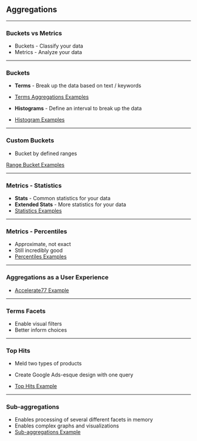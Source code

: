 ## Aggregations

---

### Buckets vs Metrics

* Buckets - Classify your data
* Metrics - Analyze your data

---

### Buckets

* **Terms** - Break up the data based on text / keywords
* [Terms Aggregations Examples](sense://aggregations.sense)

* **Histograms** - Define an interval to break up the data
* [Histogram Examples](sense://aggregations.sense#L115)

---

### Custom Buckets

* Bucket by defined ranges

[Range Bucket Examples](sense://aggregations.sense#L88)

---

### Metrics - Statistics

* **Stats** - Common statistics for your data
* **Extended Stats** - More statistics for your data
* [Statistics Examples](sense://aggregations.sense#L24)

---

### Metrics - Percentiles

* Approximate, not exact
* Still incredibly good
* [Percentiles Examples](sense://aggregations.sense#L48)

---

### Aggregations as a User Experience

* [Accelerate77 Example](http://accelerate77.spantree.net)

---

### Terms Facets

* Enable visual filters
* Better inform choices

---

### Top Hits

* Meld two types of products
* Create Google Ads-esque design with one query

* [Top Hits Example](sense://aggregations.sense#L147)

---

### Sub-aggregations

* Enables processing of several different facets in memory
* Enables complex graphs and visualizations
* [Sub-aggregations Example](sense://aggregations.sense#L182)
